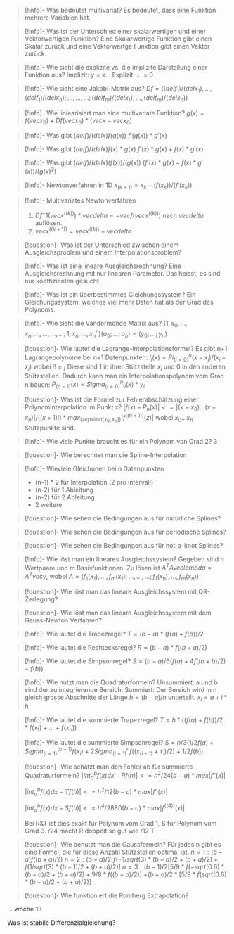 > [!info]- Was bedeutet multivariat?
> Es bedeutet, dass eine Funktion mehrere Variablen hat.

> [!info]- Was ist der Unterschied einer skalarwertigen und einer Vektorwertigen Funktion?
> Eine Skalarwertige Funktion gibt einen Skalar zurück und eine Vektorwertge Funktion gibt einen Vektor zurück.

> [!info]- Wie sieht die explizite vs. die implizite Darstellung einer Funktion aus?
> Implizit: y = x...
> Explizit: ... = 0

> [!info]- Wie sieht eine Jakobi-Matrix aus?
> $Df = ((del f_1) / (del x_1),...,(del f_1) / (del x_n);...,...,...;(del f_m) / (del x_1),...,(del f_m) / (del x_n))$

> [!info]- Wie liniearisiert man eine multivariate Funktion?
> $g(x) = f(vec x_0) + Df(vec x_0) * (vec x - vec x_0)$

> [!info]- Was gibt $(del f) / (del x) f(g(x))$
> $f'(g(x)) * g'(x)$

> [!info]- Was gibt $(del f) / (del x) f(x) * g(x)$
> $f'(x) * g(x) + f(x) * g'(x)$

> [!info]- Was gibt $(del f) / (del x) (f(x)) / (g(x))$
> $(f'(x) * g(x) - f(x) * g'(x)) / (g(x)^2)$

> [!info]- Newtonverfahren in 1D
> $x_(k+1) = x_k - (f(x_k)) / (f'(x_k))$

> [!info]- Multivariates Newtonverfahren
> 1. $Df^-1(vec x^((k))) * vec delta = -vec f(vec x^((k)))$ nach $vec delta$ auflösen.
> 2. $vec x^((k+1)) = vec x^((k)) + vec delta$

> [!question]- Was ist der Unterschied zwischen einem Ausgleichsproblem und einem Interpolationsproblem?

> [!info]- Was ist eine lineare Ausgleichsrechnung?
> Eine Ausgleichsrechnung mit nur linearen Parameter. Das heisst, es sind nur koeffizienten gesucht. 

> [!info]- Was ist ein überbestimmtes Gleichungssystem?
> Ein Gleichungssystem, welches viel mehr Daten hat als der Grad des Polynoms.

> [!info]- Wie sieht die Vandermonde Matrix aus?
> $(1,x_0,...,x_n;...,...,...,...;1,x_n,...,x_n^n)(a_0;...;a_n) = (y_0;...;y_n)$

> [!question]- Wie lautet die Lagrange-Interpolationsformel?
> Es gibt n+1 Lagrangepolynome bei n+1 Datenpunkten:
> $l_i(x) = Pi_(j=0)^n (x - x_j) / (x_i - x_j)$ wobei $i != j$
> Diese sind 1 in ihrer Stützstelle $x_i$ und 0 in den anderen Stützstellen.
> Dadurch kann man ein Interpolationspolynom vom Grad n bauen:
> $P_(n-1)(x) = Sigma_(i=0)^n  l_i(x) * y_i$

> [!question]-  Was ist die Formel zur Fehlerabschätzung einer Polynominterpolation im Punkt x?
$|f(x) - P_n(x)| <= |(x-x_0)...(x-x_n)| / ((x + 1)!) * max_(z epsilon [x_0,x_n]) |f^((n+1))(z)|$ wobei $x_0 ... x_n$ Stützpunkte sind.

> [!info]- Wie viele Punkte braucht es für ein Polynom von Grad 2?
> 3

> [!question]- Wie berechnet man die Spline-Interpolation

> [!info]- Wieviele Gleichunen bei n Datenpunkten
> - (n-1) * 2 für Interpolation (2 pro intervall)
> - (n-2) für 1.Ableitung
> - (n-2) für 2.Ableitung
> - 2 weitere

> [!question]- Wie sehen die Bedingungen aus für natürliche Splines?

> [!question]- Wie sehen die Bedingungen aus für periodische Splines?

> [!question]- Wie sehen die Bedingungen aus für not-a-knot Splines?

> [!info]- Wie löst man ein lineares Ausgleichssystem?
> Gegeben sind n Wertpaare und m Basisfunktionen. Zu lösen ist $A^T A vec lambda = A^T vec y$, wobei $A = (f_1(x_1),...,f_m(x_1);...,...,...;f_1(x_n),...,f_m(x_n))$

> [!question]- Wie löst man das lineare Ausgleichssystem mit QR-Zerlegung?

> [!question]- Wie löst man das lineare Ausgleichssystem mit dem Gauss-Newton Verfahren?

> [!info]- Wie lautet die Trapezregel?
> $T = (b - a) * (f(a) + f(b)) / 2$

> [!info]- Wie lautet die Rechtecksregel?
> $R = (b - a) * f((b+a)/2)$

> [!info]- Wie lautet die Simpsonregel?
> $S = (b - a) / 6 (f(a) + 4f((a+b)/2)+f(b))$

> [!info]- Wie nutzt man die Quadraturformeln?
> Unsummiert: a und b sind der zu integrierende Bereich.
> Summiert: Der Bereich wird in n gleich grosse Abschnitte der Länge $h = (b - a) / n$ unterteilt. $x_i = a + i * h$

> [!info]- Wie lautet die summierte Trapezregel?
> $T = h * ((f(a) + f(b))/2 * f(x_1) + ... + f(x_n))$

> [!info]- Wie lautet die summierte Simpsonregel?
> $S = h/3 (1/2 f(a) + Sigma_(i=1)^(n-1) f(x_i) + 2 Sigma_(i=1)^n f((x_(i-1) + x_i)/2) + 1/2 f(b))$

> [!question]- Wie schätzt man den Fehler ab für summierte Quadraturformeln?
> $|int_a^b f(x)dx - Rf(h)| <= h^2/24 (b - a) * max |f''(x)|$
> 
> $|int_a^b f(x)dx - Tf(h)| <= h^2/12 (b - a) * max |f''(x)|$
> 
> $|int_a^b f(x)dx - Sf(h)| <= h^4/2880 (b - a) * max |f^((4))(x)|$
>
> Bei R&T ist dies exakt für Polynom vom Grad 1, S für Polynom vom Grad 3. /24 macht R doppelt so gut wie /12 T

> [!question]- Wie benutzt man die Gaussformeln?
> Für jedes n gibt es eine Formel, die für diese Anzahl Stützstellen optimal ist.
> $n = 1: (b-a) f((b+a)/2)$
> $n = 2: (b - a)/2 [f(-1/sqrt(3) * (b-a)/2 + (b+a)/2)+f(1/sqrt(3) * (b-1)/2 + (b+a)/2)]$
> $n = 3: (b-1)/2 [5/9 * f(-sqrt(0.6)*(b-a)/2+(b+a)/2) + 9/8 * f((b+a)/2)]$ $+ (b-a)/2 * [5/9 * f(sqrt(0.6) * (b-a)/2 + (b+a)/2)]$

> [!question]- Wie funktioniert die Romberg Extrapolation?

... woche 13

Was ist stabile Differenzialgleichung?